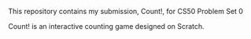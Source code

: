 This repository contains my submission, Count!, for CS50 Problem Set 0

Count! is an interactive counting game designed on Scratch.
